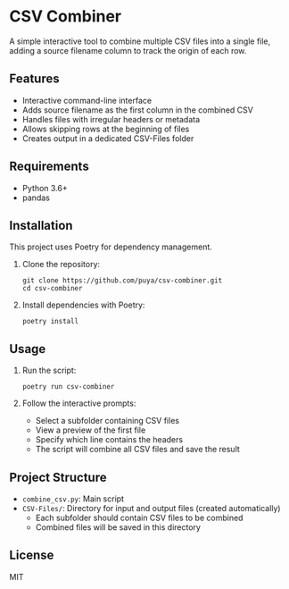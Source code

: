 # CSV Combiner

A simple interactive tool to combine multiple CSV files into a single file, adding a source filename column to track the origin of each row.

## Features

- Interactive command-line interface
- Adds source filename as the first column in the combined CSV
- Handles files with irregular headers or metadata
- Allows skipping rows at the beginning of files
- Creates output in a dedicated CSV-Files folder

## Requirements

- Python 3.6+
- pandas

## Installation

This project uses Poetry for dependency management.

1. Clone the repository:
   ```
   git clone https://github.com/puya/csv-combiner.git
   cd csv-combiner
   ```

2. Install dependencies with Poetry:
   ```
   poetry install
   ```

## Usage

1. Run the script:
   ```
   poetry run csv-combiner
   ```

2. Follow the interactive prompts:
   - Select a subfolder containing CSV files
   - View a preview of the first file
   - Specify which line contains the headers
   - The script will combine all CSV files and save the result

## Project Structure

- `combine_csv.py`: Main script
- `CSV-Files/`: Directory for input and output files (created automatically)
  - Each subfolder should contain CSV files to be combined
  - Combined files will be saved in this directory

## License

MIT 